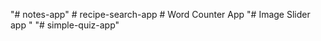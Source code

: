 "# notes-app" 
#   r e c i p e - s e a r c h - a p p  
 # Word Counter App 
"# Image Slider app " 
"# simple-quiz-app" 
